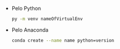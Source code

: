 
- Pelo Python
    
    ```bash
    py -m venv nameOfVirtualEnv
    ```
    
- Pelo Anaconda
    
    ```bash
    conda create --name name python=version
    ```